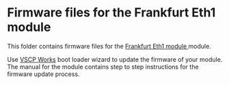 <h1>Firmware files for the Frankfurt Eth1 module</h1>

This folder contains firmware files for the 
<a href="http://www.grodansparadis.com">Frankfurt Eth1 module </a> module.

Use <a href="http://www.vscp.org/docs/vscpworks/doku.php?id=start">VSCP Works</a> boot loader wizard to update the firmware of 
your module. The manual for the module contains step to step instructions for the firmware
update process.